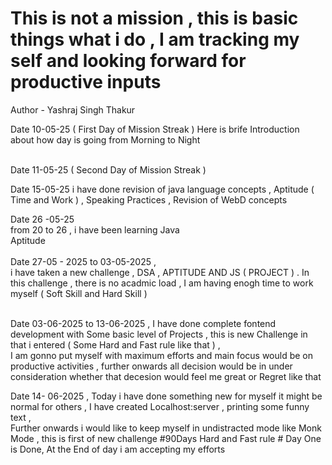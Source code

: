 # This is not a mission , this is basic  things  what i do ,  I am tracking my self and looking forward for productive inputs 
Author - Yashraj Singh Thakur 

Date 10-05-25 ( First Day of Mission Streak )
Here is brife Introduction about how day is going 
from  Morning to Night 

<br>
Date 11-05-25 ( Second Day of Mission Streak ) 
<br>

Date 15-05-25
i have done revision of java language concepts , Aptitude ( Time and Work ) , Speaking Practices  , Revision of WebD concepts 
<br>

Date 26 -05-25 
<br>
from 20 to 26  , i have been learning  Java 
<br>
Aptitude   
<br>
Date  27-05 - 2025 to 03-05-2025  , 
<br>
i have taken a new challenge  ,  DSA , APTITUDE AND  JS ( PROJECT ) . 
In this challenge , there is no acadmic load , I am having enogh time to work myself ( Soft Skill and Hard Skill )  
<br>

Date 03-06-2025 to 13-06-2025  , I have done complete fontend  development  with Some basic level of Projects ,  this is new Challenge  in that  i entered  ( Some Hard and Fast rule like that )  , 
<br>
I am gonno put myself with maximum  efforts  and  main focus would be on productive activities , further onwards all decision would be  in under consideration whether that decesion would feel me great or Regret like that 
<br>

Date 14- 06-2025  , Today i have done something new for myself it might be normal for others , I have created Localhost:server , printing some funny text , 
<br>
Further onwards i would like to keep myself in undistracted mode like Monk Mode , this  is first of new challenge  #90Days Hard and Fast rule # Day One is Done, At the End of day i am accepting my efforts 
